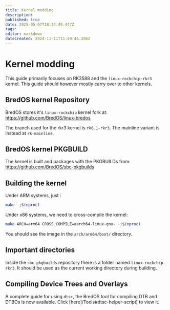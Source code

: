 ```yaml
---
title: Kernel modding
description: 
published: true
date: 2025-05-07T18:34:49.447Z
tags: 
editor: markdown
dateCreated: 2024-11-11T11:49:44.206Z
---
```


# Kernel modding

This guide primarily focuses on RK3588 and the `linux-rockchip-rkr3` kernel.
This guide should however mostly carry over to other kernels.

## BredOS kernel Repository

BredOS stores it's `linux-rockchip` kernel fork at:
https://github.com/BredOS/linux-bredos

The branch used for the rkr3 kernel is `rk6.1-rkr3`.
The mainline variant is instead at `rk-mainline`.

## BredOS kernel PKGBUILD

The kernel is built and packages with the PKGBUILDs from:
https://github.com/BredOS/sbc-pkgbuilds

## Building the kernel

Under ARM systems, just : 
```bash
make -j$(nproc)
```

Under x86 systems, we need to cross-compile the kernel:
```bash
make ARCH=arm64 CROSS_COMPILE=aarch64-linux-gnu- -j$(nproc)
```

You should see the image in the `arch/arm64/boot/` directory.

## Important directories

Inside the `sbc-pkgbuilds` repository there is a folder named `linux-rockchip-rkr3`.
It should be used as the current working directory during building.

## Compiling Device Trees and Overlays

A complete guide for using `dtsc`, the BredOS tool for compiling DTB and DTBOs is now available.
Click [here]/Tools#dtsc-helper-script) to view it.